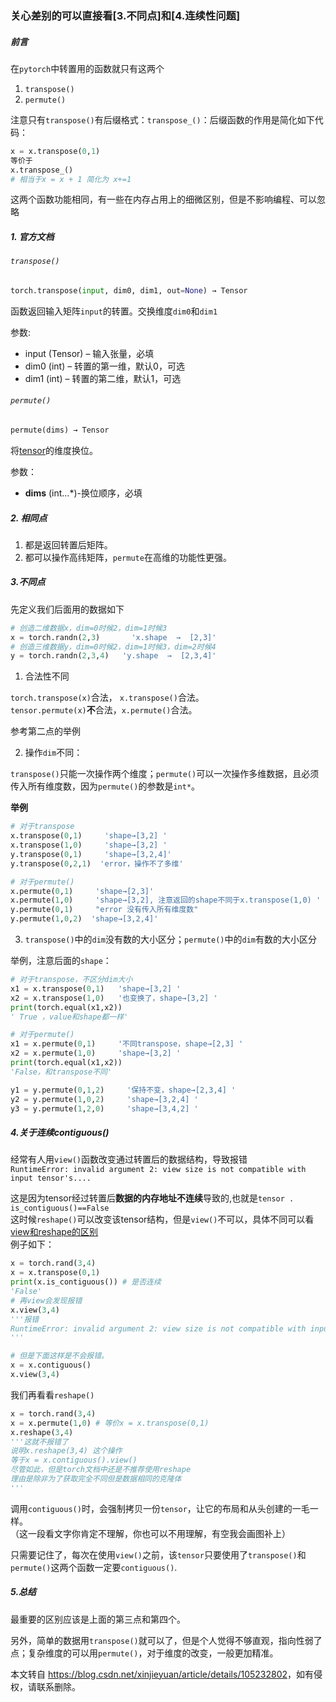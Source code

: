  

### 关心差别的可以直接看\[3.不同点\]和\[4.连续性问题\]

##### 前言

在`pytorch`中转置用的函数就只有这两个

1.  `transpose()`
2.  `permute()`

注意只有`transpose()`有后缀格式：`transpose_()`：后缀函数的作用是简化如下代码：

```python
x = x.transpose(0,1)
等价于
x.transpose_()
# 相当于x = x + 1 简化为 x+=1
```

这两个函数功能相同，有一些在内存占用上的细微区别，但是不影响编程、可以忽略

##### 1\. 官方文档

###### `transpose()`

```python
torch.transpose(input, dim0, dim1, out=None) → Tensor
```

函数返回输入矩阵`input`的转置。交换维度`dim0`和`dim1`

参数:

*   input (Tensor) – 输入张量，必填
*   dim0 (int) – 转置的第一维，默认0，可选
*   dim1 (int) – 转置的第二维，默认1，可选

###### `permute()`

```python
permute(dims) → Tensor
```

将[tensor](https://so.csdn.net/so/search?q=tensor&spm=1001.2101.3001.7020)的维度换位。

参数：

*   **dims** (int…\*)-换位顺序，必填

##### 2\. 相同点

1.  都是返回转置后矩阵。
2.  都可以操作高纬矩阵，`permute`在高维的功能性更强。

##### 3.不同点

先定义我们后面用的数据如下

```python
# 创造二维数据x，dim=0时候2，dim=1时候3
x = torch.randn(2,3)       'x.shape  →  [2,3]'
# 创造三维数据y，dim=0时候2，dim=1时候3，dim=2时候4
y = torch.randn(2,3,4)   'y.shape  →  [2,3,4]'
```

1.  合法性不同

`torch.transpose(x)`合法， `x.transpose()`合法。  
`tensor.permute(x)`**不**合法，`x.permute()`合法。

参考第二点的举例

2.  操作`dim`不同：

`transpose()`只能一次操作两个维度；`permute()`可以一次操作多维数据，且必须传入所有维度数，因为`permute()`的参数是`int*`。

**举例**

```python
# 对于transpose
x.transpose(0,1)     'shape→[3,2] '  
x.transpose(1,0)     'shape→[3,2] '  
y.transpose(0,1)     'shape→[3,2,4]' 
y.transpose(0,2,1)  'error，操作不了多维'

# 对于permute()
x.permute(0,1)     'shape→[2,3]'
x.permute(1,0)     'shape→[3,2], 注意返回的shape不同于x.transpose(1,0) '
y.permute(0,1)     "error 没有传入所有维度数"
y.permute(1,0,2)  'shape→[3,2,4]'
```

3.  `transpose()`中的`dim`没有数的大小区分；`permute()`中的`dim`有数的大小区分

举例，注意后面的`shape`：

```python
# 对于transpose，不区分dim大小
x1 = x.transpose(0,1)   'shape→[3,2] '  
x2 = x.transpose(1,0)   '也变换了，shape→[3,2] '  
print(torch.equal(x1,x2))
' True ，value和shape都一样'

# 对于permute()
x1 = x.permute(0,1)     '不同transpose，shape→[2,3] '  
x2 = x.permute(1,0)     'shape→[3,2] '  
print(torch.equal(x1,x2))
'False，和transpose不同'

y1 = y.permute(0,1,2)     '保持不变，shape→[2,3,4] '  
y2 = y.permute(1,0,2)     'shape→[3,2,4] '  
y3 = y.permute(1,2,0)     'shape→[3,4,2] '  
```

##### 4.关于连续contiguous()

经常有人用`view()`函数改变通过转置后的数据结构，导致报错  
`RuntimeError: invalid argument 2: view size is not compatible with input tensor's....`

这是因为tensor经过转置后**数据的内存地址不连续**导致的,也就是`tensor . is_contiguous()==False`  
这时候`reshape()`可以改变该tensor结构，但是`view()`不可以，具体不同可以看[view和reshape的区别](https://blog.csdn.net/xinjieyuan/article/details/107966712)  
例子如下：

```python
x = torch.rand(3,4)
x = x.transpose(0,1)
print(x.is_contiguous()) # 是否连续
'False'
# 再view会发现报错
x.view(3,4)
'''报错
RuntimeError: invalid argument 2: view size is not compatible with input tensor's....
'''

# 但是下面这样是不会报错。
x = x.contiguous()
x.view(3,4)
```

我们再看看`reshape()`

```python
x = torch.rand(3,4)
x = x.permute(1,0) # 等价x = x.transpose(0,1)
x.reshape(3,4)
'''这就不报错了
说明x.reshape(3,4) 这个操作
等于x = x.contiguous().view()
尽管如此，但是torch文档中还是不推荐使用reshape
理由是除非为了获取完全不同但是数据相同的克隆体
'''
```

调用`contiguous()`时，会强制拷贝一份`tensor`，让它的布局和从头创建的一毛一样。  
（这一段看文字你肯定不理解，你也可以不用理解，有空我会画图补上）

只需要记住了，每次在使用`view()`之前，该`tensor`只要使用了`transpose()`和`permute()`这两个函数一定要`contiguous()`.

##### 5.总结

最重要的区别应该是上面的第三点和第四个。

另外，简单的数据用`transpose()`就可以了，但是个人觉得不够直观，指向性弱了点；复杂维度的可以用`permute()`，对于维度的改变，一般更加精准。

本文转自 <https://blog.csdn.net/xinjieyuan/article/details/105232802>，如有侵权，请联系删除。